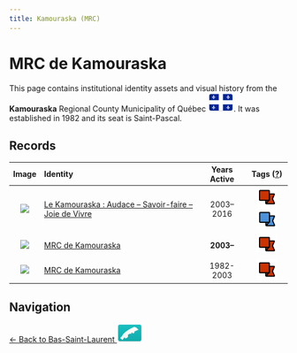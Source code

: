 ```yaml
---
title: Kamouraska (MRC)
---
```


# MRC de Kamouraska

This page contains institutional identity assets and visual history from the **Kamouraska** Regional County Municipality of Québec <img src="../../../../images/FlagKit/NA/CA/QC/QC@2x.png" class="flagkit">. It was established in 1982 and its seat is Saint-Pascal.

## Records

| Image | Identity | Years Active | Tags ([?](/guide/flags.html#Flags-Aiding-in-Classification)) |
| :---: | :------- | :-----------:| :---: |
| <img src="https://f001.backblazeb2.com/b2api/v1/b2_download_file_by_id?fileId=4_z28c49eac21252eda5eb50012_f1177ef3a26dea98a_d20181031_m072924_c001_v0001106_t0020" class="record-thumb"> | [Le Kamouraska : Audace – Savoir-faire – Joie de Vivre](KAM/ASJ.html) | 2003–2016 | <img src="../../../../images/cat_flags/01.png" class="catflag"><img src="../../../../images/cat_flags/02.png" class="catflag"> |
| <img src="https://f001.backblazeb2.com/b2api/v1/b2_download_file_by_id?fileId=4_z28c49eac21252eda5eb50012_f1199719e036e4bd8_d20181031_m000633_c001_v0001029_t0037" class="record-thumb"> | [MRC de Kamouraska](KAM/MRC2.html) | **2003–** | <img src="../../../../images/cat_flags/01.png" class="catflag"> |
| <img src="https://f001.backblazeb2.com/b2api/v1/b2_download_file_by_id?fileId=4_z28c49eac21252eda5eb50012_f104d4c0f9c65bd6b_d20181031_m000638_c001_v0001092_t0051" class="record-thumb"> | [MRC de Kamouraska](KAM/MRC.html) | 1982-2003 | <img src="../../../../images/cat_flags/01.png" class="catflag"> |

## Navigation

[← Back to Bas-Saint-Laurent <img src="../../../../images/FlagKit/NA/CA/QC/01/01@2x.png" class="flagkit">](../01.html)